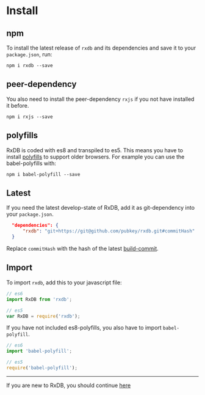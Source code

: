 # Install

## npm

To install the latest release of `rxdb` and its dependencies and save it to your `package.json`, run:

`npm i rxdb --save`

## peer-dependency

You also need to install the peer-dependency `rxjs` if you not have installed it before.

`npm i rxjs --save`

## polyfills

RxDB is coded with es8 and transpiled to es5\. This means you have to install [polyfills](https://en.wikipedia.org/wiki/Polyfill_(programming)) to support older browsers. For example you can use the babel-polyfills with:

`npm i babel-polyfill --save`

## Latest

If you need the latest develop-state of RxDB, add it as git-dependency into your `package.json`.

```json
  "dependencies": {
      "rxdb": "git+https://git@github.com/pubkey/rxdb.git#commitHash"
  }
```

Replace `commitHash` with the hash of the latest [build-commit](https://github.com/pubkey/rxdb/search?q=build&type=Commits).

## Import

To import `rxdb`, add this to your javascript file:

```javascript
// es6
import RxDB from 'rxdb';

// es5
var RxDB = require('rxdb');
```

If you have not included es8-polyfills, you also have to import `babel-polyfill`.

```javascript
// es6
import 'babel-polyfill';

// es5
require('babel-polyfill');
```

--------------------------------------------------------------------------------

If you are new to RxDB, you should continue [here](./rx-database.md)
